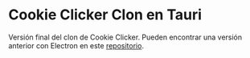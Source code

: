 # Cookie Clicker Clon en Tauri
Versión final del clon de Cookie Clicker. Pueden encontrar una versión anterior con Electron en este [repositorio](https://github.com/maxwellnewage/react-clicker).
